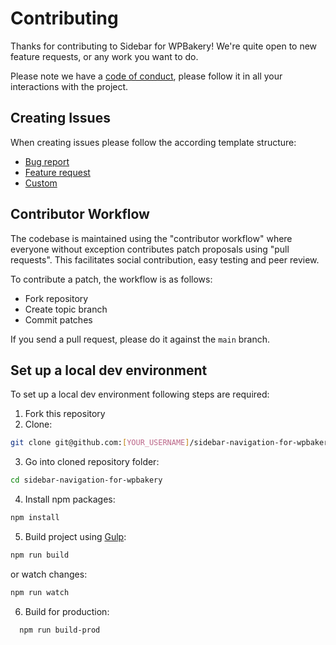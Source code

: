 # Contributing

Thanks for contributing to Sidebar for WPBakery! We're quite open to new feature requests, or any work you want to do.

Please note we have a [code of conduct](./CODE_OF_CONDUCT.md), please follow it in all your interactions with the project.

## Creating Issues

When creating issues please follow the according template structure:
- [Bug report](./.github/ISSUE_TEMPLATE/bug_report.md)
- [Feature request](./.github/ISSUE_TEMPLATE/feature_request.md)
- [Custom](./.github/ISSUE_TEMPLATE/custom.md)

## Contributor Workflow

The codebase is maintained using the "contributor workflow" where everyone without exception contributes patch proposals using "pull requests". This facilitates social contribution, easy testing and peer review.

To contribute a patch, the workflow is as follows:

- Fork repository
- Create topic branch
- Commit patches

If you send a pull request, please do it against the `main` branch.

## Set up a local dev environment

To set up a local dev environment following steps are required:

1. Fork this repository
2. Clone:
```sh
git clone git@github.com:[YOUR_USERNAME]/sidebar-navigation-for-wpbakery.git
```
3. Go into cloned repository folder:
```sh
cd sidebar-navigation-for-wpbakery
```
4. Install npm packages:
```sh
npm install
```
5. Build project using [Gulp](https://gulpjs.com/):
```sh
npm run build
```
or watch changes:
```sh
npm run watch
```
6. Build for production:
```sh
  npm run build-prod
```
